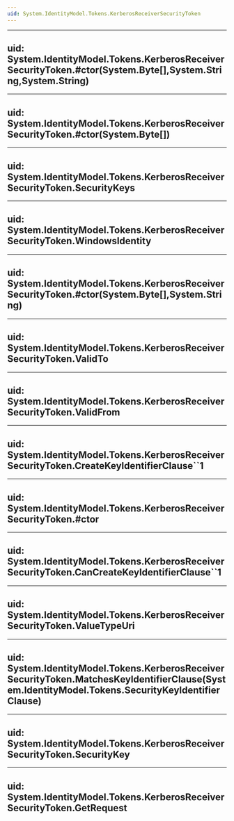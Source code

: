 ```yaml
---
uid: System.IdentityModel.Tokens.KerberosReceiverSecurityToken
---
```


---
uid: System.IdentityModel.Tokens.KerberosReceiverSecurityToken.#ctor(System.Byte[],System.String,System.String)
---

---
uid: System.IdentityModel.Tokens.KerberosReceiverSecurityToken.#ctor(System.Byte[])
---

---
uid: System.IdentityModel.Tokens.KerberosReceiverSecurityToken.SecurityKeys
---

---
uid: System.IdentityModel.Tokens.KerberosReceiverSecurityToken.WindowsIdentity
---

---
uid: System.IdentityModel.Tokens.KerberosReceiverSecurityToken.#ctor(System.Byte[],System.String)
---

---
uid: System.IdentityModel.Tokens.KerberosReceiverSecurityToken.ValidTo
---

---
uid: System.IdentityModel.Tokens.KerberosReceiverSecurityToken.ValidFrom
---

---
uid: System.IdentityModel.Tokens.KerberosReceiverSecurityToken.CreateKeyIdentifierClause``1
---

---
uid: System.IdentityModel.Tokens.KerberosReceiverSecurityToken.#ctor
---

---
uid: System.IdentityModel.Tokens.KerberosReceiverSecurityToken.CanCreateKeyIdentifierClause``1
---

---
uid: System.IdentityModel.Tokens.KerberosReceiverSecurityToken.ValueTypeUri
---

---
uid: System.IdentityModel.Tokens.KerberosReceiverSecurityToken.MatchesKeyIdentifierClause(System.IdentityModel.Tokens.SecurityKeyIdentifierClause)
---

---
uid: System.IdentityModel.Tokens.KerberosReceiverSecurityToken.SecurityKey
---

---
uid: System.IdentityModel.Tokens.KerberosReceiverSecurityToken.GetRequest
---
